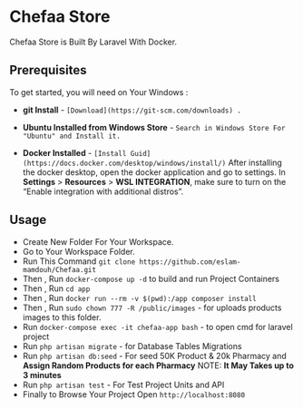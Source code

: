 # Chefaa Store
Chefaa Store is Built By Laravel With Docker.


## Prerequisites
To get started, you will need on Your Windows : 

- **git Install** - `[Download](https://git-scm.com/downloads) .`

- **Ubuntu Installed from Windows Store**  - `Search in Windows Store For "Ubuntu" and Install it.`

- **Docker Installed** - `[Install Guid](https://docs.docker.com/desktop/windows/install/)`
After installing the docker desktop, open the docker application and go to settings.
In **Settings** > **Resources** > **WSL INTEGRATION**, make sure to turn on the “Enable integration with additional distros”.


## Usage

- Create New Folder For Your Workspace.
- Go to Your Workspace Folder.
- Run This Command  `git clone https://github.com/eslam-mamdouh/Chefaa.git`
- Then , Run `docker-compose up -d` to build and run Project Containers
- Then , Run `cd app`
- Then , Run `docker run --rm -v $(pwd):/app composer install`
- Then , Run `sudo chown 777 -R /public/images` - for uploads products images to this folder.
- Run `docker-compose exec -it chefaa-app bash` - to open cmd for laravel project 
- Run `php artisan migrate` - for Database Tables Migrations
- Run `php artisan db:seed` - For seed 50K Product & 20k Pharmacy and **Assign Random Products for each Pharmacy** NOTE: **It May Takes up to 3 minutes**
- Run `php artisan test` - For Test Project Units and API
- Finally to Browse Your Project Open `http://localhost:8080`